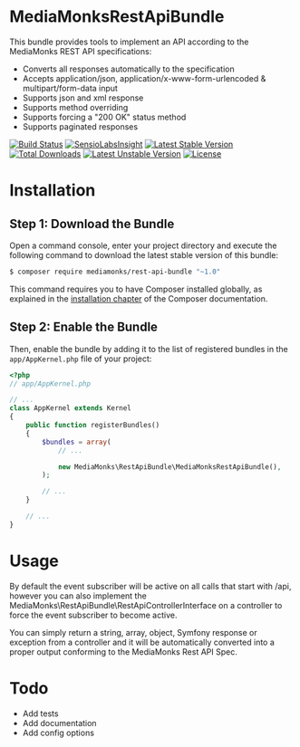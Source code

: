 MediaMonksRestApiBundle
=======

This bundle provides tools to implement an API according to the MediaMonks REST API specifications:

- Converts all responses automatically to the specification
- Accepts application/json, application/x-www-form-urlencoded & multipart/form-data input
- Supports json and xml response
- Supports method overriding
- Supports forcing a "200 OK" status method
- Supports paginated responses

[![Build Status](https://travis-ci.org/MediaMonks/symfony-rest-api-bundle.svg?branch=master)](https://travis-ci.org/MediaMonks/symfony-rest-api-bundle)
[![SensioLabsInsight](https://insight.sensiolabs.com/projects/c42e43fd-9c7b-47e1-8264-3a98961e9236/mini.png)](https://insight.sensiolabs.com/projects/c42e43fd-9c7b-47e1-8264-3a98961e9236)
[![Latest Stable Version](https://poser.pugx.org/mediamonks/rest-api-bundle/v/stable)](https://packagist.org/packages/mediamonks/rest-api-bundle)
[![Total Downloads](https://poser.pugx.org/mediamonks/rest-api-bundle/downloads)](https://packagist.org/packages/mediamonks/rest-api-bundle)
[![Latest Unstable Version](https://poser.pugx.org/mediamonks/rest-api-bundle/v/unstable)](https://packagist.org/packages/mediamonks/rest-api-bundle)
[![License](https://poser.pugx.org/mediamonks/rest-api-bundle/license)](https://packagist.org/packages/mediamonks/rest-api-bundle)

Installation
============

Step 1: Download the Bundle
---------------------------

Open a command console, enter your project directory and execute the
following command to download the latest stable version of this bundle:

```bash
$ composer require mediamonks/rest-api-bundle "~1.0"
```

This command requires you to have Composer installed globally, as explained
in the [installation chapter](https://getcomposer.org/doc/00-intro.md)
of the Composer documentation.

Step 2: Enable the Bundle
-------------------------

Then, enable the bundle by adding it to the list of registered bundles
in the `app/AppKernel.php` file of your project:

```php
<?php
// app/AppKernel.php

// ...
class AppKernel extends Kernel
{
    public function registerBundles()
    {
        $bundles = array(
            // ...

            new MediaMonks\RestApiBundle\MediaMonksRestApiBundle(),
        );

        // ...
    }

    // ...
}
```

Usage
=====

By default the event subscriber will be active on all calls that start with /api, however you can also implement
the MediaMonks\RestApiBundle\RestApiControllerInterface on a controller to force the event subscriber to become active.

You can simply return a string, array, object, Symfony response or exception from a controller and it will be
automatically converted into a proper output conforming to the MediaMonks Rest API Spec.

Todo
====

- Add tests
- Add documentation
- Add config options
